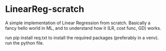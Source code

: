 # LinearReg-scratch
A simple implementation of Linear Regression from scratch. Basically a fancy hello world in ML, and to understand how it (LR, cost func, GD) works.


run pip install req.txt to install the required packages (preferably in a venv).
run the python file.
